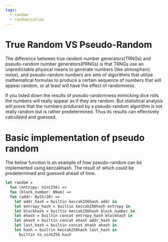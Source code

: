 ```yaml
---
tags:
  - random
  - randomisation
---
```


# True Random VS Pseudo-Random

The difference between true random number generators(TRNGs) and pseudo-random number generators(PRNGs) is that TRNGs use an unpredictable physical means to generate numbers (like atmospheric noise), and pseudo-random numbers are sets of algorithms that utilize mathematical formulas to produce a certain sequence of numbers that will appear random, or at least will have the effect of randomness.

If you listed down the results of pseudo-randomness mimicking dice rolls the numbers will really appear as if they are random. But statistical analysis will prove that the numbers produced by a pseudo-random algorithm is not really random but is rather predetermined. Thus its results can effectively calculated and guessed.

# Basic implementation of pseudo random

The below function is an example of how pseudo-random can be implemented using keccakhash. The result of which could be predetermined and guessed ahead of time.

```ocaml
let random =
  fun (entropy: Uint256) =>
  fun (block_number: BNum) =>
  fun (addr: ByStr20) =>
    let addr_hash = builtin keccak256hash addr in
    let entropy_hash = builtin keccak256hash entropy in
    let blockhash = builtin keccak256hash block_number in
    let ehash = builtin concat entropy_hash blockhash in
    let ahash = builtin concat ehash addr_hash in
    let last_hash = builtin concat ehash ahash in
    let hash = builtin keccak256hash last_hash in
      builtin to_uint256 hash
```

